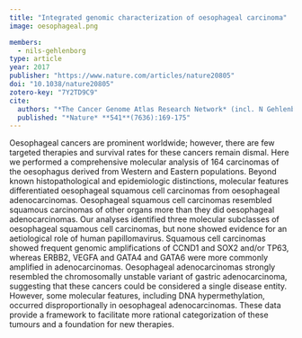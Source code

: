 ```yaml
---
title: "Integrated genomic characterization of oesophageal carcinoma"
image: oesophageal.png

members:
  - nils-gehlenborg
type: article
year: 2017
publisher: "https://www.nature.com/articles/nature20805"
doi: "10.1038/nature20805"
zotero-key: "7Y2TD9C9"
cite:
  authors: "*The Cancer Genome Atlas Research Network* (incl. N Gehlenborg)"
  published: "*Nature* **541**(7636):169-175"
---
```

Oesophageal cancers are prominent worldwide; however, there are few targeted therapies and survival rates for these cancers remain dismal. Here we performed a comprehensive molecular analysis of 164 carcinomas of the oesophagus derived from Western and Eastern populations. Beyond known histopathological and epidemiologic distinctions, molecular features differentiated oesophageal squamous cell carcinomas from oesophageal adenocarcinomas. Oesophageal squamous cell carcinomas resembled squamous carcinomas of other organs more than they did oesophageal adenocarcinomas. Our analyses identified three molecular subclasses of oesophageal squamous cell carcinomas, but none showed evidence for an aetiological role of human papillomavirus. Squamous cell carcinomas showed frequent genomic amplifications of CCND1 and SOX2 and/or TP63, whereas ERBB2, VEGFA and GATA4 and GATA6 were more commonly amplified in adenocarcinomas. Oesophageal adenocarcinomas strongly resembled the chromosomally unstable variant of gastric adenocarcinoma, suggesting that these cancers could be considered a single disease entity. However, some molecular features, including DNA hypermethylation, occurred disproportionally in oesophageal adenocarcinomas. These data provide a framework to facilitate more rational categorization of these tumours and a foundation for new therapies.